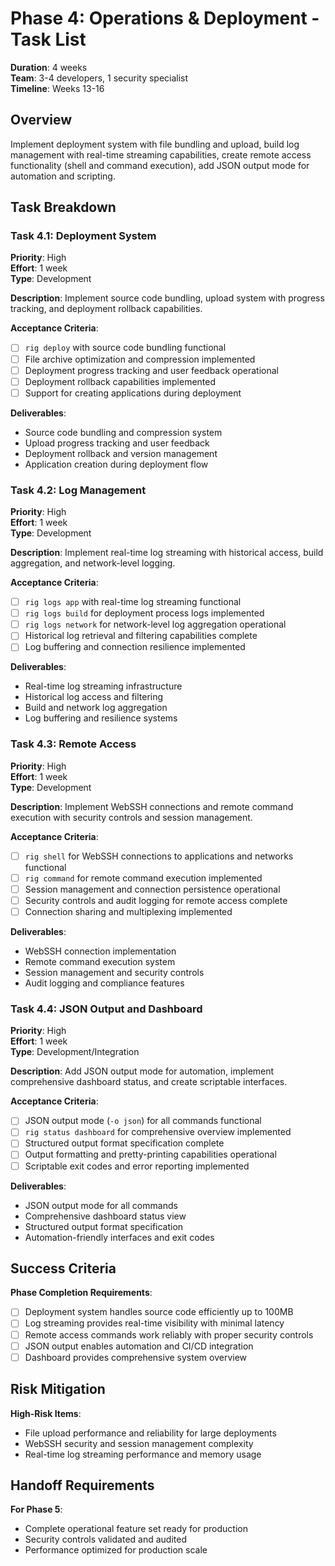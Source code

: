 # Phase 4: Operations & Deployment - Task List

**Duration**: 4 weeks  
**Team**: 3-4 developers, 1 security specialist  
**Timeline**: Weeks 13-16  

## Overview

Implement deployment system with file bundling and upload, build log management with real-time streaming capabilities, create remote access functionality (shell and command execution), add JSON output mode for automation and scripting.

## Task Breakdown

### Task 4.1: Deployment System
**Priority**: High  
**Effort**: 1 week  
**Type**: Development  

**Description**: Implement source code bundling, upload system with progress tracking, and deployment rollback capabilities.

**Acceptance Criteria**:
- [ ] `rig deploy` with source code bundling functional
- [ ] File archive optimization and compression implemented
- [ ] Deployment progress tracking and user feedback operational
- [ ] Deployment rollback capabilities implemented
- [ ] Support for creating applications during deployment

**Deliverables**:
- Source code bundling and compression system
- Upload progress tracking and user feedback
- Deployment rollback and version management
- Application creation during deployment flow

### Task 4.2: Log Management
**Priority**: High  
**Effort**: 1 week  
**Type**: Development  

**Description**: Implement real-time log streaming with historical access, build aggregation, and network-level logging.

**Acceptance Criteria**:
- [ ] `rig logs app` with real-time log streaming functional
- [ ] `rig logs build` for deployment process logs implemented
- [ ] `rig logs network` for network-level log aggregation operational
- [ ] Historical log retrieval and filtering capabilities complete
- [ ] Log buffering and connection resilience implemented

**Deliverables**:
- Real-time log streaming infrastructure
- Historical log access and filtering
- Build and network log aggregation
- Log buffering and resilience systems

### Task 4.3: Remote Access
**Priority**: High  
**Effort**: 1 week  
**Type**: Development  

**Description**: Implement WebSSH connections and remote command execution with security controls and session management.

**Acceptance Criteria**:
- [ ] `rig shell` for WebSSH connections to applications and networks functional
- [ ] `rig command` for remote command execution implemented
- [ ] Session management and connection persistence operational
- [ ] Security controls and audit logging for remote access complete
- [ ] Connection sharing and multiplexing implemented

**Deliverables**:
- WebSSH connection implementation
- Remote command execution system
- Session management and security controls
- Audit logging and compliance features

### Task 4.4: JSON Output and Dashboard
**Priority**: High  
**Effort**: 1 week  
**Type**: Development/Integration  

**Description**: Add JSON output mode for automation, implement comprehensive dashboard status, and create scriptable interfaces.

**Acceptance Criteria**:
- [ ] JSON output mode (`-o json`) for all commands functional
- [ ] `rig status dashboard` for comprehensive overview implemented
- [ ] Structured output format specification complete
- [ ] Output formatting and pretty-printing capabilities operational
- [ ] Scriptable exit codes and error reporting implemented

**Deliverables**:
- JSON output mode for all commands
- Comprehensive dashboard status view
- Structured output format specification
- Automation-friendly interfaces and exit codes

## Success Criteria

**Phase Completion Requirements**:
- [ ] Deployment system handles source code efficiently up to 100MB
- [ ] Log streaming provides real-time visibility with minimal latency
- [ ] Remote access commands work reliably with proper security controls
- [ ] JSON output enables automation and CI/CD integration
- [ ] Dashboard provides comprehensive system overview

## Risk Mitigation

**High-Risk Items**:
- File upload performance and reliability for large deployments
- WebSSH security and session management complexity
- Real-time log streaming performance and memory usage

## Handoff Requirements

**For Phase 5**:
- Complete operational feature set ready for production
- Security controls validated and audited
- Performance optimized for production scale